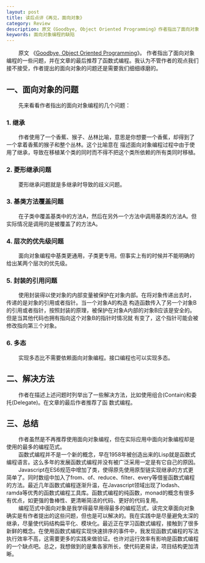 ```yaml
---
layout: post
title: 读后点评《再见，面向对象》
category: Review 
description: 原文《Goodbye, Object Oriented Programming》作者指出了面向对象编程的一些问题，并在文章的最后推荐了函数式编程。我认为不管作者的观点我们接不接受，作者提出的面向对象的问题还是需要我们细细琢磨的。
keywords: 面向对象编程的缺陷
---
```

&#160; &#160; &#160; &#160; 原文 《[Goodbye, Object Oriented Programming](https://medium.com/@cscalfani/goodbye-object-oriented-programming-a59cda4c0e53)》。
作者指出了面向对象编程的一些问题，并在文章的最后推荐了函数式编程。我认为不管作者的观点我们接不接受，作者提出的面向对象的问题还是需要我们细细琢磨的。 

<!--description-->   
## 一、面向对象的问题
&#160; &#160; &#160; &#160; 先来看看作者指出的面向对象编程的几个问题：
### 1. 继承  
&#160; &#160; &#160; &#160; 作者使用了一个香蕉、猴子、丛林比喻，意思是你想要一个香蕉，却得到了一个拿着香蕉的猴子和整个丛林。这个比喻意在
描述面向对象编程过程中由于使用了继承，导致在移植某个类的同时而不得不把这个类所依赖的所有类同时移植。  
### 2. 菱形继承问题
&#160; &#160; &#160; &#160; 菱形继承问题就是多继承时导致的歧义问题。
### 3. 基类方法覆盖问题
&#160; &#160; &#160; &#160; 在子类中覆盖基类中的方法A，然后在另外一个方法中调用基类的方法A。但实际情况是调用的是被覆盖了的方法A。
### 4. 层次的优先级问题
&#160; &#160; &#160; &#160; 面向对象编程中基类更通用，子类更专用。但事实上有的时候并不能明确的给出某两个层次的优先级。
### 5. 封装的引用问题
&#160; &#160; &#160; &#160; 使用封装得以使对象的内部变量被保护在对象内部。在将对象传递出去时，传递的是对象的引用或者指针。当一个对象A的构造
构造函数传入了另一个对象B的引用或者指针，按照封装的原理，被保护在对象A内部的对象B应该是安全的。但是当其他代码也拥有指向这个对象B的指针时情况就
有变了，这个指针可能会被修改指向第三个对象。
### 6. 多态
&#160; &#160; &#160; &#160; 实现多态比不需要依赖面向对象编程。接口编程也可以实现多态。
## 二、解决方法
&#160; &#160; &#160; &#160; 作者在描述上述问题时列举出了一些解决方法，比如使用组合(Contain)和委托(Delegate)。在文章的最后作者推荐了函
数式编程。
## 三、总结
&#160; &#160; &#160; &#160; 作者虽然是不再推荐使用面向对象编程，但在实际应用中面向对象编程却是使用的最多的编程范式。  
&#160; &#160; &#160; &#160; 函数式编程并不是一个新的概念，早在1958年被创造出来的Lisp就是函数式编程语言。这么多年的发展函数式编程并没有被广泛采用一定是有它自己的原因。  
&#160; &#160; &#160; &#160; Javascript在ES6规范中增加了类，使得原先使用原型链实现继承的方式更简单了。同时数组中加入了from、of、reduce、filter、every等借鉴函数式编程的方法。最近几年函数式编程逐渐升温，在Javascript领域出现了lodash、ramda等优秀的函数式编程工具库。函数式编程的纯函数，monad的概念有很多有优点，如更强的鲁棒性、更清晰简洁的代码、更好的代码复用。  
&#160; &#160; &#160; &#160; 编程范式中面向对象是我学得最早用得最多的编程范式，读完文章面向对象确实是有作者提出的这些问题，但也是可以解决的。我在实践中是尽量避免太深的继承，尽量使代码结构扁平化、模块化。最近正在学习函数式编程，接触到了很多新鲜的概念。在使用函数式编程实现快速排序的事件中，我发现函数式编程的写法执行效率不高，这需要更多的实践来做验证。也许对运行效率有影响是函数式编程的一个缺点吧。总之，我想做到的是集各家所长，使代码更易读，项目结构更加清晰。


